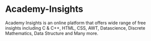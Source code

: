 # Academy-Insights
Academy Insights is an online platform that offers wide range of free insights including C &amp; C++, HTML, CSS, AWT, Datascience, Discrete Mathematics, Data Structure and Many more.

